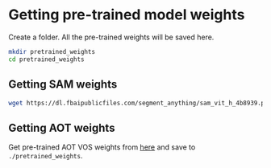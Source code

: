 # Getting pre-trained model weights

Create a folder. All the pre-trained weights will be saved here.

```bash
mkdir pretrained_weights
cd pretrained_weights
```

## Getting SAM weights

```bash
wget https://dl.fbaipublicfiles.com/segment_anything/sam_vit_h_4b8939.pth
```

## Getting AOT weights

Get pre-trained AOT VOS weights from [here](https://drive.google.com/file/d/1owPmwV4owd_ll6GuilzklqTyAd0ZvbCu/view?usp=sharing)
and save to `./pretrained_weights`.
